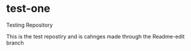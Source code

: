 # test-one
Testing Repository

This is the test repostiry and is cahnges made through the Readme-edit branch
